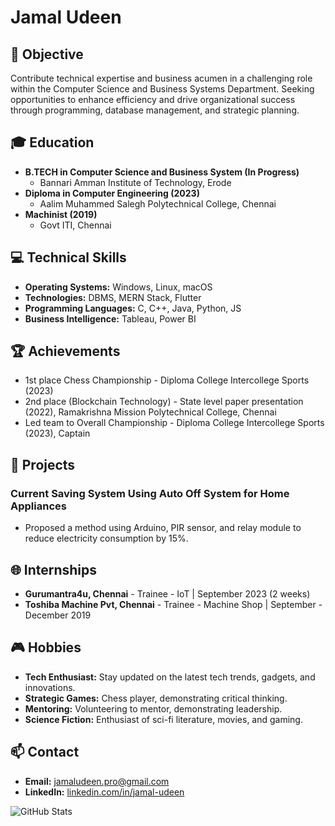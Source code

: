 # Jamal Udeen

## 🎯 Objective
Contribute technical expertise and business acumen in a challenging role within the Computer Science and Business Systems Department. Seeking opportunities to enhance efficiency and drive organizational success through programming, database management, and strategic planning.

## 🎓 Education
- **B.TECH in Computer Science and Business System (In Progress)**
  - Bannari Amman Institute of Technology, Erode
- **Diploma in Computer Engineering (2023)**
  - Aalim Muhammed Salegh Polytechnical College, Chennai
- **Machinist (2019)**
  - Govt ITI, Chennai

## 💻 Technical Skills
- **Operating Systems:** Windows, Linux, macOS
- **Technologies:** DBMS, MERN Stack, Flutter
- **Programming Languages:** C, C++, Java, Python, JS
- **Business Intelligence:** Tableau, Power BI

## 🏆 Achievements
- 1st place Chess Championship - Diploma College Intercollege Sports (2023)
- 2nd place (Blockchain Technology) - State level paper presentation (2022), Ramakrishna Mission Polytechnical College, Chennai
- Led team to Overall Championship - Diploma College Intercollege Sports (2023), Captain

## 🚀 Projects
### Current Saving System Using Auto Off System for Home Appliances
- Proposed a method using Arduino, PIR sensor, and relay module to reduce electricity consumption by 15%.

## 🌐 Internships
- **Gurumantra4u, Chennai** - Trainee - IoT | September 2023 (2 weeks)
- **Toshiba Machine Pvt, Chennai** - Trainee - Machine Shop | September - December 2019

## 🎮 Hobbies
- **Tech Enthusiast:** Stay updated on the latest tech trends, gadgets, and innovations.
- **Strategic Games:** Chess player, demonstrating critical thinking.
- **Mentoring:** Volunteering to mentor, demonstrating leadership.
- **Science Fiction:** Enthusiast of sci-fi literature, movies, and gaming.

## 📫 Contact
- **Email:** [jamaludeen.pro@gmail.com](mailto:jamaludeen.pro@gmail.com)
- **LinkedIn:** [linkedin.com/in/jamal-udeen](https://www.linkedin.com/in/jamal-udeen)

![GitHub Stats](https://github-readme-stats.vercel.app/api?username=your-username&show_icons=true&theme=radical)
